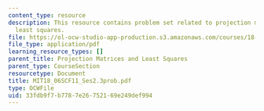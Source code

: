 ```yaml
---
content_type: resource
description: This resource contains problem set related to projection matrices and
  least squares.
file: https://ol-ocw-studio-app-production.s3.amazonaws.com/courses/18-06sc-linear-algebra-fall-2011/33fdb9f7b7787e26752169e249def994_MIT18_06SCF11_Ses2.3prob.pdf
file_type: application/pdf
learning_resource_types: []
parent_title: Projection Matrices and Least Squares
parent_type: CourseSection
resourcetype: Document
title: MIT18_06SCF11_Ses2.3prob.pdf
type: OCWFile
uid: 33fdb9f7-b778-7e26-7521-69e249def994
---
```


